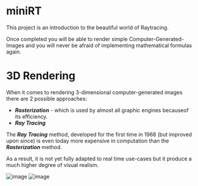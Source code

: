 # miniRT
This project is an introduction to the beautiful world of Raytracing. 

Once completed you will be able to render simple Computer-Generated-Images and you will never be afraid of implementing mathematical formulas again.


# 3D Rendering

When it comes to rendering 3-dimensional computer-generated images there are 2 possible approaches: 

- ***Rasterization*** - which is used by almost all graphic engines becauseof its efficiency.
- ***Ray Tracing***

The ***Ray Tracing*** method, developed for the first time in 1968 (but improved upon since) is even today more expensive in computation than the ***Rasterization*** method.

As a result, it is not yet fully adapted to real time use-cases but it produce a much higher degree of visual realism.

![image](https://github.com/izzypt/miniRT/assets/73948790/8ed19e66-40b5-4356-9f67-d39e60655934) ![image](https://github.com/izzypt/miniRT/assets/73948790/77aee78c-ecaf-4238-9dae-c91bba650d19)
